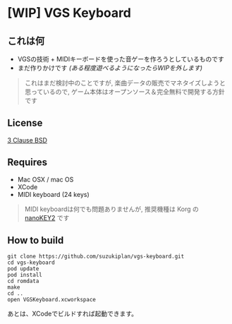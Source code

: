 # [WIP] VGS Keyboard

## これは何
- VGSの技術 + MIDIキーボードを使った音ゲーを作ろうとしているものです
- まだ作りかけです _(ある程度遊べるようになったらWIPを外します)_

> これはまだ検討中のことですが, 楽曲データの販売でマネタイズしようと思っているので, ゲーム本体はオープンソース＆完全無料で開発する方針です

## License
[3 Clause BSD](LICENSE.txt)

## Requires
- Mac OSX / mac OS
- XCode
- MIDI keyboard (24 keys)

> MIDI keyboardは何でも問題ありませんが, 推奨機種は Korg の [nanoKEY2](http://www.korg.com/jp/products/computergear/nanokey2/) です

## How to build 
```
git clone https://github.com/suzukiplan/vgs-keyboard.git
cd vgs-keyboard
pod update
pod install
cd romdata
make
cd ..
open VGSKeyboard.xcworkspace
```
あとは、XCodeでビルドすれば起動できます。

